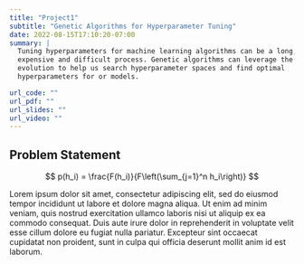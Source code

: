 ```yaml
---
title: "Project1"
subtitle: "Genetic Algorithms for Hyperparameter Tuning"
date: 2022-08-15T17:10:20-07:00
summary: |
  Tuning hyperparameters for machine learning algorithms can be a long,
  expensive and difficult process. Genetic algorithms can leverage the power of
  evolution to help us search hyperparameter spaces and find optimal
  hyperparameters for or models.

url_code: ""
url_pdf: ""
url_slides: ""
url_video: ""
---
```


## Problem Statement

$$
  p(h_i) = \frac{F(h_i)}{F\left(\sum_{j=1}^n h_i\right)}
$$

Lorem ipsum dolor sit amet, consectetur adipiscing elit, sed do eiusmod tempor
incididunt ut labore et dolore magna aliqua. Ut enim ad minim veniam, quis
nostrud exercitation ullamco laboris nisi ut aliquip ex ea commodo consequat.
Duis aute irure dolor in reprehenderit in voluptate velit esse cillum dolore eu
fugiat nulla pariatur. Excepteur sint occaecat cupidatat non proident, sunt in
culpa qui officia deserunt mollit anim id est laborum.
